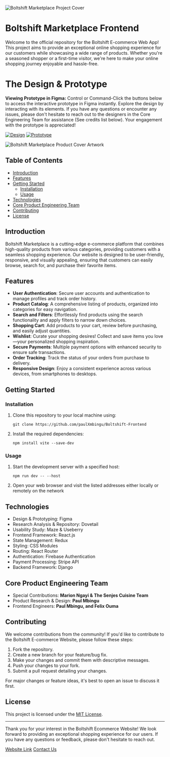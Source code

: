 ![Boltshift Marketplace Project Cover](https://res.cloudinary.com/excit3/image/upload/v1716652242/Boltshift%20Branding/Github_Front-end_Codebase_File_Cover_doqfbz.png)

# Boltshift Marketplace Frontend

Welcome to the official repository for the Boltshift E-commerce Web App! This project aims to provide an exceptional online shopping experience for our customers while showcasing a wide range of products. Whether you're a seasoned shopper or a first-time visitor, we're here to make your online shopping journey enjoyable and hassle-free.

# The Design & Prototype

**Viewing Prototype in Figma:**
Control or Command-Click the buttons below to access the interactive prototype in Figma instantly. Explore the design by interacting with its elements. If you have any questions or encounter any issues, please don't hesitate to reach out to the designers in the Core Engineering Team for assistance (See credits list below). Your engagement with the prototype is appreciated!

[![Design](https://img.shields.io/badge/Design-Ctrl%20or%20Cmd%20Click-c644a3?style=flat)](https://www.figma.com/file/0NuM2ZQjyX4Nvatd58oMMM/Boltshift?type=design&node-id=1411%3A11643&mode=dev) [![Prototype](https://img.shields.io/badge/Prototype-Ctrl%20or%20Cmd%20Click-ff692e?style=flat)](https://www.figma.com/proto/0NuM2ZQjyX4Nvatd58oMMM/Boltshift?node-id=1663-14632&scaling=scale-down-width&page-id=1411%3A11643&starting-point-node-id=1663%3A14632&t=gYFeccmlX2jdKlsn-8&hide-ui=1)

![Boltshift Marketplace Product Cover Artwork](https://res.cloudinary.com/excit3/image/upload/v1716652366/Boltshift%20Branding/Boltshift_Marketplace_Product_Cover_Artwork_viisbm.png)

## Table of Contents

- [Introduction](#introduction)
- [Features](#features)
- [Getting Started](#getting-started)
  - [Installation](#installation)
  - [Usage](#usage)
- [Technologies](#technologies)
- [Core Product Engineering Team](#core_product_engineering_team)
- [Contributing](#contributing)
- [License](#license)

## Introduction

Boltshift Marketplace is a cutting-edge e-commerce platform that combines high-quality products from various categories, providing customers with a seamless shopping experience. Our website is designed to be user-friendly, responsive, and visually appealing, ensuring that customers can easily browse, search for, and purchase their favorite items.

## Features

- **User Authentication**: Secure user accounts and authentication to manage profiles and track order history.
- **Product Catalog**: A comprehensive listing of products, organized into categories for easy navigation.
- **Search and Filters**: Effortlessly find products using the search functionality and apply filters to narrow down choices.
- **Shopping Cart**: Add products to your cart, review before purchasing, and easily adjust quantities.
- **Wishlist**: Curate your shopping desires! Collect and save items you love—your personalized shopping inspiration.
- **Secure Payments**: Multiple payment options with enhanced security to ensure safe transactions.
- **Order Tracking**: Track the status of your orders from purchase to delivery.
- **Responsive Design**: Enjoy a consistent experience across various devices, from smartphones to desktops.

## Getting Started

### Installation

1. Clone this repository to your local machine using: 
   ```
   git clone https://github.com/paulXmbingu/Boltshift-Frontend
   ```

2. Install the required dependencies:
   ```
   npm install vite --save-dev
   ```

### Usage

1. Start the development server with a specified host:
   ```
   npm run dev -- --host
   ```

2. Open your web browser and visit the listed addresses either locally or remotely on the network

## Technologies

- Design & Prototyping: Figma
- Research Analysis & Repository: Dovetail
- Usability Study: Maze & Useberry
- Frontend Framework: React.js
- State Management: Redux
- Styling: CSS Modules
- Routing: React Router
- Authentication: Firebase Authentication
- Payment Processing: Stripe API
- Backend Framework: Django

## Core Product Engineering Team

- Special Contributions: **Marion Ngayi & The Senjes Cuisine Team**
- Product Research & Design: **Paul Mbingu**
- Frontend Engineers: **Paul Mbingu, and Felix Ouma**
  
## Contributing

We welcome contributions from the community! If you'd like to contribute to the Boltshift E-commerce Website, please follow these steps:

1. Fork the repository.
2. Create a new branch for your feature/bug fix.
3. Make your changes and commit them with descriptive messages.
4. Push your changes to your fork.
5. Submit a pull request detailing your changes.

For major changes or feature ideas, it's best to open an issue to discuss it first.

## License

This project is licensed under the [MIT License](LICENSE).

---

Thank you for your interest in the Boltshift Ecommerce Website! We look forward to providing an exceptional shopping experience for our users. If you have any questions or feedback, please don't hesitate to reach out.

[Website Link]([https://ecommerce-excite.vercel.app/](https://boltshift.vercel.app/))
[Contact Us](mailto:paulXmbingu@gmail.com)
